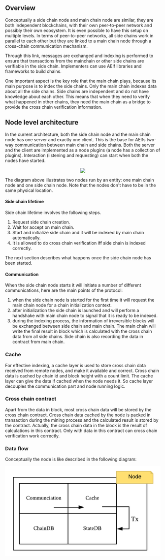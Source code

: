## Overview

Conceptually a side chain node and main chain node are similar, they are both independent blockchains, with their own peer-to-peer network and possibly their own ecosystem. It is even possible to have this setup on multiple levels. In terms of peer-to-peer networks, all side chains work in parallel to each other but they are linked to a main chain node through a cross-chain communication mechanism.

Through this link, messages are exchanged and indexing is performed to ensure that transactions from the mainchain or other side chains are verifiable in the side chain. Implementers can use AElf libraries and frameworks to build chains.

One important aspect is the key role that the main chain plays, because its main purpose is to index the side chains. Only the main chain indexes data about all the side chains. Side chains are independent and do not have knowledge about each other. This means that when they need to verify what happened in other chains, they need the main chain as a bridge to provide the cross chain verification information. 

## Node level architecture

In the current architecture, both the side chain node and the main chain node has one server and exactly one client. This is the base for AElfs two-way communication between main chain and side chains. Both the server and the client are implemented as a node plugins (a node has a collection of plugins). Interaction (listening and requesting) can start when both the nodes have started.

<p align="center">
    <img src="side-chain-nodes.png" width="900" align="center" />
</p>

The diagram above illustrates two nodes run by an entity: one main chain node and one side chain node. Note that the nodes don't have to be in the same physical location. 

#### Side chain lifetime

Side chain lifetime involves the following steps.
1. Request side chain creation.  
2. Wait for accept on main chain.  
3. Start and initialize side chain and it will be indexed by main chain automatically.  
4. It is allowed to do cross chain verification iff side chain is indexed correctly.  

The next section describes what happens once the side chain node has been started.

#### Communication

When the side chain node starts it will initiate a number of different communications, here are the main points of the protocol:
1. when the side chain node is started for the first time it will request the main chain node for a chain initialization context. 
2. after initialization the side chain is launched and will perform a handshake with main chain node to signal that it is ready to be indexed.
3. during the indexing process, the information of irreversible blocks will be exchanged between side chain and main chain. The main chain will write the final result in block which is calculated with the cross chain data from all side chains. Side chain is also recording the data in contract from main chain.

### Cache

For effective indexing, a cache layer is used to store cross chain data received from remote nodes, and make it available and correct. Cross chain data is cached by chain id and block height with a count limit. The cache layer can give the data if cached when the node needs it. So cache layer decouples the communication part and node running logic.

### Cross chain contract

Apart from the data in block, most cross chain data will be stored by the cross chain contract. Cross chain data cached by the node is packed in transaction during the mining process and the calculated result is stored by the contract. Actually, the cross chain data in the block is the result of calculations in this contract. Only with data in this contract can cross chain verification work correctly.

### Data flow
Conceptually the node is like described in the following diagram:

<p align="center">
    <img src="architecture-node.png" width="600" align="center" />
</p>

